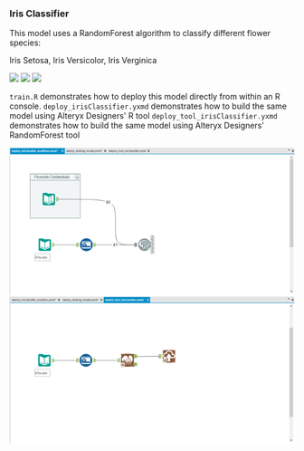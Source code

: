 ### Iris Classifier

This model uses a RandomForest algorithm to classify different flower species:

Iris Setosa, Iris Versicolor, Iris Verginica

<img src="https://upload.wikimedia.org/wikipedia/commons/thumb/5/56/Kosaciec_szczecinkowaty_Iris_setosa.jpg/440px-Kosaciec_szczecinkowaty_Iris_setosa.jpg" height="150px"/>

<img src="https://upload.wikimedia.org/wikipedia/commons/thumb/4/41/Iris_versicolor_3.jpg/440px-Iris_versicolor_3.jpg" height="150px"/>

<img src="https://upload.wikimedia.org/wikipedia/commons/thumb/9/9f/Iris_virginica.jpg/440px-Iris_virginica.jpg" height="150px" />

`train.R` demonstrates how to deploy this model directly from within an R console.
`deploy_irisClassifier.yxmd` demonstrates how to build the same model using Alteryx Designers' R tool
`deploy_tool_irisClassifier.yxmd` demonstrates how to build the same model using Alteryx Designers' RandomForest tool

![](./deploy_irisClassifier_workflow.png)
![](./deploy_tool_irisClassifier.png)



